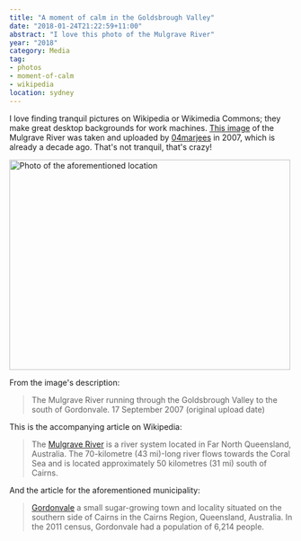 ```yaml
---
title: "A moment of calm in the Goldsbrough Valley"
date: "2018-01-24T21:22:59+11:00"
abstract: "I love this photo of the Mulgrave River"
year: "2018"
category: Media
tag:
- photos
- moment-of-calm
- wikipedia
location: sydney
---
```

I love finding tranquil pictures on Wikipedia or Wikimedia Commons; they make great desktop backgrounds for work machines. [This image] of the Mulgrave River was taken and uploaded by [04marjees] in 2007, which is already a decade ago. That's not tranquil, that's crazy!

<p><img src="https://rubenerd.com/files/2018/mulgraveriver-04marjess@1x.jpg" srcset="https://rubenerd.com/files/2018/mulgraveriver-04marjess@1x.jpg 1x, https://rubenerd.com/files/2018/mulgraveriver-04marjess@2x.jpg 2x" alt="Photo of the aforementioned location" style="width:500px; height:375px;" /></p>

From the image's description:

> The Mulgrave River running through the Goldsbrough Valley to the south of Gordonvale. 17 September 2007 (original upload date)

This is the accompanying article on Wikipedia:

> The [Mulgrave River] is a river system located in Far North Queensland, Australia. The 70-kilometre (43 mi)-long river flows towards the Coral Sea and is located approximately 50 kilometres (31 mi) south of Cairns.

And the article for the aforementioned municipality:

> [Gordonvale] a small sugar-growing town and locality situated on the southern side of Cairns in the Cairns Region, Queensland, Australia. In the 2011 census, Gordonvale had a population of 6,214 people.

[This image]: https://commons.wikimedia.org/wiki/File:Goldsbrough.jpg
[04marjees]: https://en.wikipedia.org/wiki/User:04marjess
[Mulgrave River]: https://en.wikipedia.org/wiki/Mulgrave_River
[Gordonvale]: https://en.wikipedia.org/wiki/Gordonvale,_Queensland

